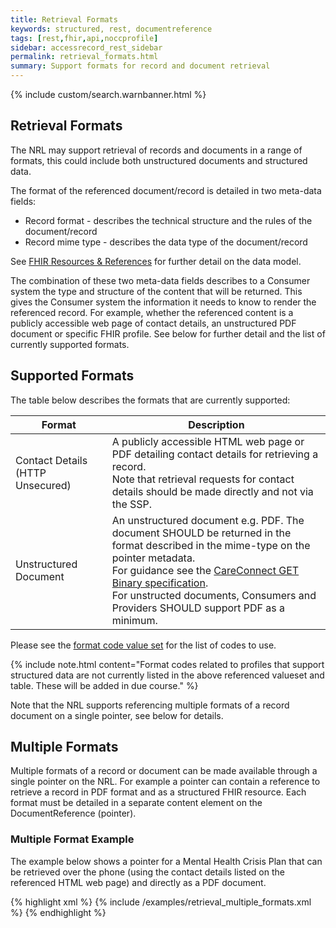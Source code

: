 ```yaml
---
title: Retrieval Formats
keywords: structured, rest, documentreference
tags: [rest,fhir,api,noccprofile]
sidebar: accessrecord_rest_sidebar
permalink: retrieval_formats.html
summary: Support formats for record and document retrieval
---
```


{% include custom/search.warnbanner.html %}


## Retrieval Formats ##


The NRL may support retrieval of records and documents in a range of formats, this could include both unstructured documents and structured data.

The format of the referenced document/record is detailed in two meta-data fields:
 - Record format - describes the technical structure and the rules of the document/record
 - Record mime type - describes the data type of the document/record

See [FHIR Resources & References](explore_reference.html) for further detail on the data model. 

The combination of these two meta-data fields describes to a Consumer system the type and structure of the content that will be returned. This gives the Consumer system the information it needs to know to render the referenced record. For example, whether the referenced content is a publicly accessible web page of contact details, an unstructured PDF document or specific FHIR profile. See below for further detail and the list of currently supported formats. 

## Supported Formats ##

The table below describes the formats that are currently supported:

| Format | Description |
|-----------|----------------|
|Contact Details (HTTP Unsecured)|A publicly accessible HTML web page or PDF detailing contact details for retrieving a record. <br> Note that retrieval requests for contact details should be made directly and not via the SSP.| 
|Unstructured Document|An unstructured document e.g. PDF. The document  SHOULD be returned in the format described in the mime-type on the pointer metadata. <br> For guidance see the [CareConnect GET Binary specification](https://nhsconnect.github.io/CareConnectAPI/api_documents_binary.html). <br> For unstructed documents, Consumers and Providers SHOULD support PDF as a minimum. | 

Please see the [format code value set](https://fhir.nhs.uk/STU3/ValueSet/NRL-FormatCode-1) for the list of codes to use. 

{% include note.html content="Format codes related to profiles that support structured data are not currently listed in the above referenced valueset and table. These will be added in due course." %}

Note that the NRL supports referencing multiple formats of a record document on a single pointer, see below for details. 

## Multiple Formats ##

Multiple formats of a record or document can be made available through a single pointer on the NRL. For example a pointer can contain a reference to retrieve a record in PDF format and as a structured FHIR resource. Each format must be detailed in a separate content element on the DocumentReference (pointer).

### Multiple Format Example ###
The example below shows a pointer for a Mental Health Crisis Plan that can be retrieved over the phone (using the contact details listed on the referenced HTML web page) and directly as a PDF document.

<div class="github-sample-wrapper scroll-height-350">
{% highlight xml %}
{% include /examples/retrieval_multiple_formats.xml %}
{% endhighlight %}
</div>
